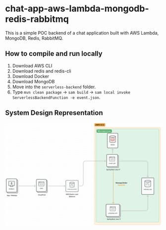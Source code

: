 # chat-app-aws-lambda-mongodb-redis-rabbitmq
This is a simple POC backend of a chat application built with AWS Lambda, MongoDB, Redis, RabbitMQ.

## How to compile and run locally
1. Download AWS CLI
2. Download redis and redis-cli
3. Download Docker
4. Download MongoDB
5. Move into the `serverless-backend` folder.
6. Type `mvn clean package` -> `sam build` -> `sam local invoke ServerlessBackendFunction -e event.json`.

## System Design Representation
![System Design Image](/images/SystemDesign.png)
